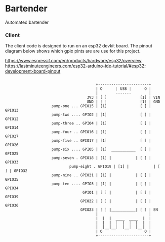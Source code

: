 # Bartender
Automated bartender

### Client

The client code is designed to run on an esp32 devkit board. 
The pinout diagram below shows which gpio pints are are use for this project.

https://www.espressif.com/en/products/hardware/esp32/overview
https://lastminuteengineers.com/esp32-arduino-ide-tutorial/#esp32-development-board-pinout

```

                                         +-----------------------+
                                         | O      | USB |      O |
                                         |        -------        |
                                     3V3 | [ ]               [1] | VIN
                                     GND | [ ]               [1] | GND 
                     pump-one ... GPIO15 | [1]               [ ] | GPIO13
                     pump-two .... GPIO2 | [1]               [ ] | GPIO12 
                     pump-three .. GPIO4 | [1]               [ ] | GPIO14
                     pump-four .. GPIO16 | [1]               [ ] | GPIO27
                     pump-five .. GPIO17 | [1]               [ ] | GPIO26
                     pump-six .... GPIO5 | [1]  ___________  [ ] | GPIO25 
                     pump-seven . GPIO18 | [1] |           | [ ] | GPIO33
        				     pump-eight . GPIO19 | [1] |           | [ ] | GPIO32
                     pump-nine .. GPIO21 | [1] |           | [ ] | GPIO35 
                     pump-ten .... GPIO3 | [1] |           | [ ] | GPIO34 
                                   GPIO1 | [ ] |           | [ ] | GPIO39 
                                  GPIO22 | [ ] |           | [ ] | GPIO36 
                                  GPIO23 | [ ] |___________| [ ] | EN 
                                         |                       |
                                         |  |  |  ____  ____  |  |
                                         |  |  |  |  |  |  |  |  |
                                         |  |__|__|  |__|  |__|  |
                                         | O                   O |
                                         +-----------------------+

```
